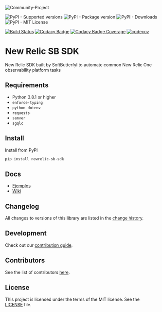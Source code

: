 ![Community-Project](https://gitlab.com/softbutterfly/open-source/open-source-office/-/raw/master/banners/softbutterfly-open-source--banner--community-project.png)

![PyPI - Supported versions](https://img.shields.io/pypi/pyversions/wagtail-sb-admin-interface)
![PyPI - Package version](https://img.shields.io/pypi/v/wagtail-sb-admin-interface)
![PyPI - Downloads](https://img.shields.io/pypi/dm/wagtail-sb-admin-interface)
![PyPI - MIT License](https://img.shields.io/pypi/l/wagtail-sb-admin-interface)

[![Build Status](https://www.travis-ci.org/softbutterfly/wagtail-sb-admin-interface.svg?branch=develop)](https://www.travis-ci.org/softbutterfly/wagtail-sb-admin-interface)
[![Codacy Badge](https://app.codacy.com/project/badge/Grade/e35e7095857b416696eb58a4ed5d9a15)](https://www.codacy.com/gh/softbutterfly/wagtail-sb-admin-interface/dashboard?utm_source=github.com&amp;utm_medium=referral&amp;utm_content=softbutterfly/wagtail-sb-admin-interface&amp;utm_campaign=Badge_Grade)
[![Codacy Badge Coverage](https://app.codacy.com/project/badge/Coverage/e35e7095857b416696eb58a4ed5d9a15)](https://www.codacy.com/gh/softbutterfly/wagtail-sb-admin-interface/dashboard?utm_source=github.com&utm_medium=referral&utm_content=softbutterfly/wagtail-sb-admin-interface&utm_campaign=Badge_Coverage)
[![codecov](https://codecov.io/gh/softbutterfly/wagtail-sb-admin-interface/branch/master/graph/badge.svg?token=pbqXUUOu1F)](https://codecov.io/gh/softbutterfly/wagtail-sb-admin-interface)

# New Relic SB SDK

New Relic SDK built by SoftButterfyl to automate common New Relic One observability platform tasks

## Requirements

- Python 3.8.1 or higher
- `enforce-typing`
- `python-dotenv`
- `requests`
- `semver`
- `sgqlc`

## Install

Install from PyPI

```bash
pip install newrelic-sb-sdk
```

## Docs

- [Ejemplos](https://gitlab.com/softbutterfly/open-source/newrelic-sb-sdk/wiki)
- [Wiki](https://gitlab.com/softbutterfly/open-source/newrelic-sb-sdk/wiki)

## Changelog

All changes to versions of this library are listed in the [change history](./CHANGELOG.md).

## Development

Check out our [contribution guide](./CONTRIBUTING.md).

## Contributors

See the list of contributors [here](https://gitlab.com/softbutterfly/open-source/wagtail-sb-admin-interface/-/graphs/master).

## License

This project is licensed under the terms of the MIT license. See the [LICENSE](./LICENSE.txt) file.
